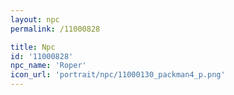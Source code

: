 ```yaml
---
layout: npc
permalink: /11000828

title: Npc
id: '11000828'
npc_name: 'Roper'
icon_url: 'portrait/npc/11000130_packman4_p.png'
---
```

